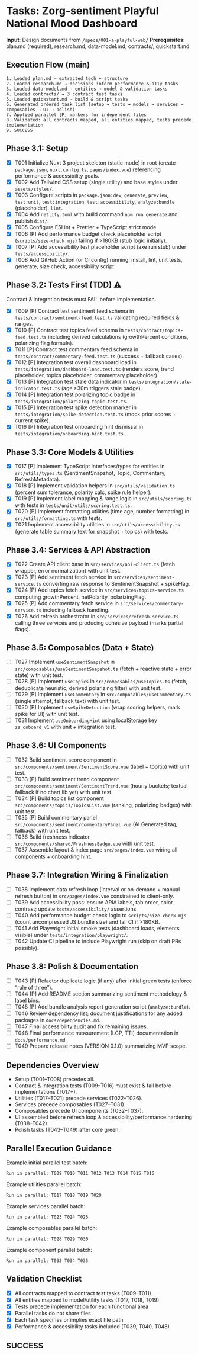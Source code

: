 # Tasks: Zorg-sentiment Playful National Mood Dashboard

**Input**: Design documents from `/specs/001-a-playful-web/`
**Prerequisites**: plan.md (required), research.md, data-model.md, contracts/, quickstart.md

## Execution Flow (main)

```
1. Loaded plan.md → extracted tech + structure
2. Loaded research.md → decisions inform performance & a11y tasks
3. Loaded data-model.md → entities → model & validation tasks
4. Loaded contracts/ → 3 contract test tasks
5. Loaded quickstart.md → build & script tasks
6. Generated ordered task list (setup → tests → models → services → composables → UI → polish)
7. Applied parallel [P] markers for independent files
8. Validated: all contracts mapped, all entities mapped, tests precede implementation
9. SUCCESS
```

## Phase 3.1: Setup

- [x] T001 Initialize Nuxt 3 project skeleton (static mode) in root (create `package.json`, `nuxt.config.ts`, `pages/index.vue`) referencing performance & accessibility goals.
- [x] T002 Add Tailwind CSS setup (single utility) and base styles under `assets/styles/`.
- [x] T003 Configure scripts in `package.json`: `dev`, `generate`, `preview`, `test:unit`, `test:integration`, `test:accessibility`, `analyze:bundle` (placeholder), `lint`.
- [x] T004 Add `netlify.toml` with build command `npm run generate` and publish `dist/`.
- [x] T005 Configure ESLint + Prettier + TypeScript strict mode.
- [x] T006 [P] Add performance budget check placeholder script (`scripts/size-check.mjs`) failing if >180KB (stub logic initially).
- [x] T007 [P] Add accessibility test placeholder script (axe run stub) under `tests/accessibility/`.
- [x] T008 Add GitHub Action (or CI config) running: install, lint, unit tests, generate, size check, accessibility script.

## Phase 3.2: Tests First (TDD) ⚠️

Contract & integration tests must FAIL before implementation.

- [x] T009 [P] Contract test sentiment feed schema in `tests/contract/sentiment-feed.test.ts` validating required fields & ranges.
- [x] T010 [P] Contract test topics feed schema in `tests/contract/topics-feed.test.ts` including derived calculations (growthPercent conditions, polarizing flag formula).
- [x] T011 [P] Contract test commentary feed schema in `tests/contract/commentary-feed.test.ts` (success + fallback cases).
- [x] T012 [P] Integration test overall dashboard load in `tests/integration/dashboard-load.test.ts` (renders score, trend placeholder, topics placeholder, commentary placeholder).
- [x] T013 [P] Integration test stale data indicator in `tests/integration/stale-indicator.test.ts` (age >30m triggers stale badge).
- [x] T014 [P] Integration test polarizing topic badge in `tests/integration/polarizing-topic.test.ts`.
- [x] T015 [P] Integration test spike detection marker in `tests/integration/spike-detection.test.ts` (mock prior scores + current spike).
- [x] T016 [P] Integration test onboarding hint dismissal in `tests/integration/onboarding-hint.test.ts`.

## Phase 3.3: Core Models & Utilities

- [x] T017 [P] Implement TypeScript interfaces/types for entities in `src/utils/types.ts` (SentimentSnapshot, Topic, Commentary, RefreshMetadata).
- [x] T018 [P] Implement validation helpers in `src/utils/validation.ts` (percent sum tolerance, polarity calc, spike rule helper).
- [x] T019 [P] Implement label mapping & range logic in `src/utils/scoring.ts` with tests in `tests/unit/utils/scoring.test.ts`.
- [x] T020 [P] Implement formatting utilities (time age, number formatting) in `src/utils/formatting.ts` with tests.
- [x] T021 Implement accessibility utilities in `src/utils/accessibility.ts` (generate table summary text for snapshot + topics) with tests.

## Phase 3.4: Services & API Abstraction

- [x] T022 Create API client base in `src/services/api-client.ts` (fetch wrapper, error normalization) with unit test.
- [x] T023 [P] Add sentiment fetch service in `src/services/sentiment-service.ts` converting raw response to SentimentSnapshot + spikeFlag.
- [x] T024 [P] Add topics fetch service in `src/services/topics-service.ts` computing growthPercent, netPolarity, polarizingFlag.
- [x] T025 [P] Add commentary fetch service in `src/services/commentary-service.ts` including fallback handling.
- [x] T026 Add refresh orchestrator in `src/services/refresh-service.ts` calling three services and producing cohesive payload (marks partial flags).

## Phase 3.5: Composables (Data + State)

- [ ] T027 Implement `useSentimentSnapshot` in `src/composables/useSentimentSnapshot.ts` (fetch + reactive state + error state) with unit test.
- [ ] T028 [P] Implement `useTopics` in `src/composables/useTopics.ts` (fetch, deduplicate heuristic, derived polarizing filter) with unit test.
- [ ] T029 [P] Implement `useCommentary` in `src/composables/useCommentary.ts` (single attempt, fallback text) with unit test.
- [ ] T030 [P] Implement `useSpikeDetection` (wrap scoring helpers, mark spike for UI) with unit test.
- [ ] T031 Implement `useOnboardingHint` using localStorage key `zs_onboard_v1` with unit + integration test.

## Phase 3.6: UI Components

- [ ] T032 Build sentiment score component in `src/components/sentiment/SentimentScore.vue` (label + tooltip) with unit test.
- [ ] T033 [P] Build sentiment trend component `src/components/sentiment/SentimentTrend.vue` (hourly buckets; textual fallback if no chart lib yet) with unit test.
- [ ] T034 [P] Build topics list component `src/components/topics/TopicsList.vue` (ranking, polarizing badges) with unit test.
- [ ] T035 [P] Build commentary panel `src/components/sentiment/CommentaryPanel.vue` (AI Generated tag, fallback) with unit test.
- [ ] T036 Build freshness indicator `src/components/shared/FreshnessBadge.vue` with unit test.
- [ ] T037 Assemble layout & index page `src/pages/index.vue` wiring all components + onboarding hint.

## Phase 3.7: Integration Wiring & Finalization

- [ ] T038 Implement data refresh loop (interval or on-demand + manual refresh button) in `src/pages/index.vue` constrained to client-only.
- [ ] T039 Add accessibility pass: ensure ARIA labels, tab order, color contrast; update `tests/accessibility/` assertions.
- [ ] T040 Add performance budget check logic to `scripts/size-check.mjs` (count uncompressed JS bundle size) and fail CI if >180KB.
- [ ] T041 Add Playwright initial smoke tests (dashboard loads, elements visible) under `tests/integration/playwright/`.
- [ ] T042 Update CI pipeline to include Playwright run (skip on draft PRs possibly).

## Phase 3.8: Polish & Documentation

- [ ] T043 [P] Refactor duplicate logic (if any) after initial green tests (enforce “rule of three”).
- [ ] T044 [P] Add README section summarizing sentiment methodology & label bins.
- [ ] T045 [P] Add bundle analysis report generation script (`analyze:bundle`).
- [ ] T046 Review dependency list; document justifications for any added packages in `docs/dependencies.md`.
- [ ] T047 Final accessibility audit and fix remaining issues.
- [ ] T048 Final performance measurement (LCP, TTI) documentation in `docs/performance.md`.
- [ ] T049 Prepare release notes (VERSION 0.1.0) summarizing MVP scope.

## Dependencies Overview

- Setup (T001–T008) precedes all.
- Contract & integration tests (T009–T016) must exist & fail before implementations (T017+).
- Utilities (T017–T021) precede services (T022–T026).
- Services precede composables (T027–T031).
- Composables precede UI components (T032–T037).
- UI assembled before refresh loop & accessibility/performance hardening (T038–T042).
- Polish tasks (T043–T049) after core green.

## Parallel Execution Guidance

Example initial parallel test batch:

```
Run in parallel: T009 T010 T011 T012 T013 T014 T015 T016
```

Example utilities parallel batch:

```
Run in parallel: T017 T018 T019 T020
```

Example services parallel batch:

```
Run in parallel: T023 T024 T025
```

Example composables parallel batch:

```
Run in parallel: T028 T029 T030
```

Example component parallel batch:

```
Run in parallel: T033 T034 T035
```

## Validation Checklist

- [x] All contracts mapped to contract test tasks (T009–T011)
- [x] All entities mapped to model/utility tasks (T017, T018, T019)
- [x] Tests precede implementation for each functional area
- [x] Parallel tasks do not share files
- [x] Each task specifies or implies exact file path
- [x] Performance & accessibility tasks included (T039, T040, T048)

## SUCCESS
